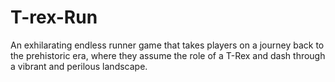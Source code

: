 # T-rex-Run
An exhilarating endless runner game that takes players on a journey back to the prehistoric era, where they assume the role of a  T-Rex and dash through a vibrant and perilous landscape. 
